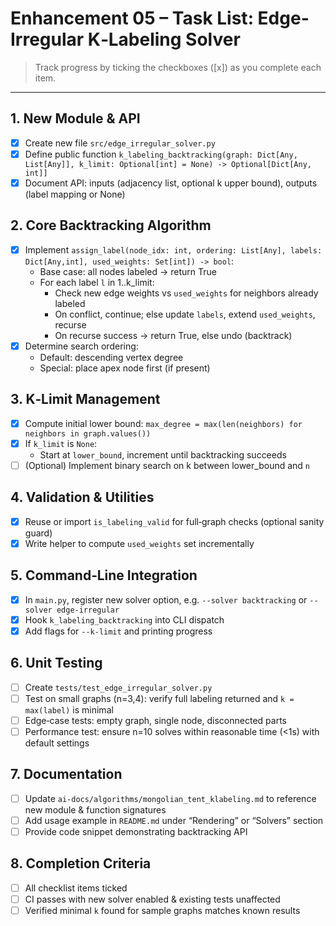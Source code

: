 # Enhancement 05 – Task List: Edge‐Irregular K‐Labeling Solver

> Track progress by ticking the checkboxes ([x]) as you complete each item.

---

## 1. New Module & API
- [x] Create new file `src/edge_irregular_solver.py`
- [x] Define public function `k_labeling_backtracking(graph: Dict[Any, List[Any]], k_limit: Optional[int] = None) -> Optional[Dict[Any, int]]`
- [x] Document API: inputs (adjacency list, optional k upper bound), outputs (label mapping or None)

## 2. Core Backtracking Algorithm
- [x] Implement `assign_label(node_idx: int, ordering: List[Any], labels: Dict[Any,int], used_weights: Set[int]) -> bool`:
  - Base case: all nodes labeled → return True
  - For each label `l` in 1..k_limit:
    - Check new edge weights vs `used_weights` for neighbors already labeled
    - On conflict, continue; else update `labels`, extend `used_weights`, recurse
    - On recurse success → return True, else undo (backtrack)
- [x] Determine search ordering:
  - Default: descending vertex degree
  - Special: place apex node first (if present)

## 3. K‐Limit Management
- [x] Compute initial lower bound: `max_degree = max(len(neighbors) for neighbors in graph.values())`
- [x] If `k_limit` is `None`:
  - Start at `lower_bound`, increment until backtracking succeeds
- [ ] (Optional) Implement binary search on k between lower_bound and `n`

## 4. Validation & Utilities
- [x] Reuse or import `is_labeling_valid` for full‐graph checks (optional sanity guard)
- [x] Write helper to compute `used_weights` set incrementally

## 5. Command‐Line Integration
- [x] In `main.py`, register new solver option, e.g. `--solver backtracking` or `--solver edge-irregular`
- [x] Hook `k_labeling_backtracking` into CLI dispatch
- [x] Add flags for `--k-limit` and printing progress

## 6. Unit Testing
- [ ] Create `tests/test_edge_irregular_solver.py`
- [ ] Test on small graphs (n=3,4): verify full labeling returned and `k = max(label)` is minimal
- [ ] Edge‐case tests: empty graph, single node, disconnected parts
- [ ] Performance test: ensure n=10 solves within reasonable time (<1s) with default settings

## 7. Documentation
- [ ] Update `ai-docs/algorithms/mongolian_tent_klabeling.md` to reference new module & function signatures
- [ ] Add usage example in `README.md` under “Rendering” or “Solvers” section
- [ ] Provide code snippet demonstrating backtracking API

## 8. Completion Criteria
- [ ] All checklist items ticked
- [ ] CI passes with new solver enabled & existing tests unaffected
- [ ] Verified minimal `k` found for sample graphs matches known results 